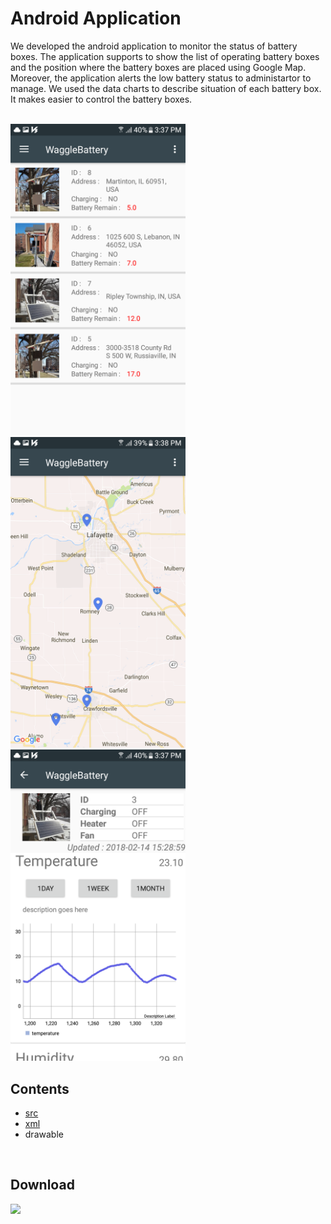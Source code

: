 Android Application
===================

We developed the android application to monitor the status of battery boxes. The application supports to show the list of operating battery boxes and the position where the battery boxes are placed using Google Map. Moreover, the application alerts the low battery status to administartor to manage. We used the data charts to describe situation of each battery box. It makes easier to control the battery boxes.

<br/>
<img src="./App_Image/app_list.png" width="280px">
<img src="./App_Image/app_map.png" width="280px">
<img src="./App_Image/app_details.png" width="280px">
<br/>

Contents
--------
* [src](./WaggleBattery/app/src/main/java/waggle)
* [xml](./WaggleBattery/app/src/main/res/layout)
* drawable

<br/>

Download
--------
<a href="https://play.google.com/store/apps/details?id=waggle.wagglebattery"><img src="https://play.google.com/intl/en_us/badges/images/generic/en_badge_web_generic.png" height="75"></a>
